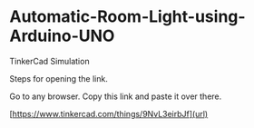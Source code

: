 # Automatic-Room-Light-using-Arduino-UNO


TinkerCad Simulation

Steps for opening the link.

Go to any browser.
Copy this link and paste it over there.

[https://www.tinkercad.com/things/9NvL3eirbJf](url)
